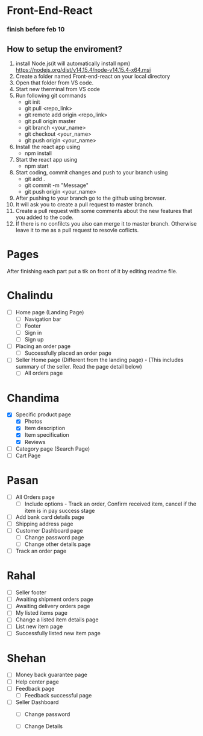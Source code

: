 # Front-End-React
### finish before feb 10

## How to setup the enviroment?

1. install Node.js(it will automatically install npm)
   https://nodejs.org/dist/v14.15.4/node-v14.15.4-x64.msi
2. Create a folder named Front-end-react on your local directory
3. Open that folder from VS code.
4. Start new therminal from VS code
5. Run following git commands 
      - git init
      - git pull <repo_link>
      - git remote add origin <repo_link>
      - git pull origin master
      - git branch <your_name>
      - git checkout <your_name>
      - git push origin <your_name>    
6. Install the react app using
      - npm install
7. Start the react app using
      - npm start
8. Start coding, commit changes and push to your branch using
      - git add .
      - git commit -m "Message"
      - git push origin <your_name>
9. After pushing to your branch go to the github using browser.
10. It will ask you to create a pull request to master branch. 
11. Create a pull request with some comments about the new features that you added to the code.
12. If there is no confilcts you also can merge it to master branch. Otherwise leave it to me as a pull request to resovle coflicts.
 

# Pages
After finishing each part put a tik on front of it by editing readme file.

# Chalindu

- [ ] Home page (Landing Page)
   - [ ] Navigation bar
   - [ ] Footer
   - [ ] Sign in
   - [ ] Sign up
- [ ] Placing an order page
   - [ ] Successfully placed an order page
- [ ] Seller Home page (Different from the landing page) - (This includes summary of the seller. Read the page detail below) 
   - [ ] All orders page

# Chandima

- [X] Specific product page
   - [X] Photos
   - [X] Item description
   - [X] Item specification
   - [x] Reviews
- [ ] Category page (Search Page)
- [ ] Cart Page

# Pasan
- [ ] All Orders page
   - [ ] Include options - Track an order, Confirm received item, cancel if the item is in pay success stage
- [ ] Add bank card details page
- [ ] Shipping address page
- [ ] Customer Dashboard page
   - [ ] Change password page
   - [ ] Change other details page
- [ ] Track an order page	

# Rahal

- [ ] Seller footer
- [ ] Awaiting shipment orders page
- [ ] Awaiting delivery orders page
- [ ] My listed items page
- [ ] Change a listed item details page
- [ ] List new item page
- [ ] Successfully listed new item page

# Shehan
- [ ] Money back guarantee page
- [ ] Help center page
- [ ] Feedback page
   - [ ] Feedback successful page
- [ ] Seller Dashboard
   - [ ] Change password
   - [ ] Change Details





